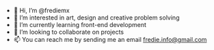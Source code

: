 - 👋 Hi, I’m @frediemx
- 👀 I’m interested in art, design and creative problem solving
- 🌱 I’m currently learning front-end development
- 💞️ I’m looking to collaborate on projects
- 📫 You can reach me by sending me an email fredie.info@gmail.com
